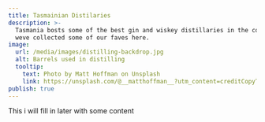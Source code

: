 ```yaml
---
title: Tasmainian Distilaries
description: >-
  Tasmania bosts some of the best gin and wiskey distillaries in the country,
  weve collected some of our faves here.
image:
  url: /media/images/distilling-backdrop.jpg
  alt: Barrels used in distilling
  tooltip:
    text: Photo by Matt Hoffman on Unsplash
    link: https://unsplash.com/@__matthoffman__?utm_content=creditCopyText&utm_medium=referral&utm_source=unsplash
publish: true
---
```


This i will fill in later with some content
